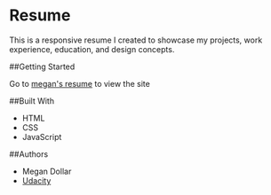 # Resume

This is a responsive resume I created to showcase my projects, work experience, education, and design concepts.

##Getting Started

Go to [megan's resume](https://megdollar.github.io) to view the site

##Built With

- HTML
- CSS
- JavaScript

##Authors

- Megan Dollar 
- [Udacity](https://github.com/udacity/frontend-nanodegree-resume)



